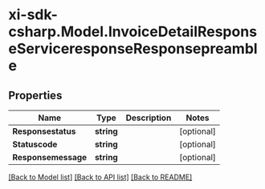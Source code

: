 # xi-sdk-csharp.Model.InvoiceDetailResponseServiceresponseResponsepreamble

## Properties

Name | Type | Description | Notes
------------ | ------------- | ------------- | -------------
**Responsestatus** | **string** |  | [optional] 
**Statuscode** | **string** |  | [optional] 
**Responsemessage** | **string** |  | [optional] 

[[Back to Model list]](../README.md#documentation-for-models) [[Back to API list]](../README.md#documentation-for-api-endpoints) [[Back to README]](../README.md)


